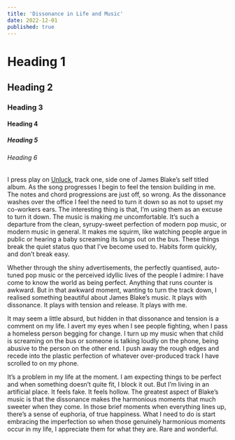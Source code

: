 ```yaml
---
title: 'Dissonance in Life and Music'
date: 2022-12-01
published: true
---
```


# Heading 1

## Heading 2

### Heading 3

#### Heading 4

##### Heading 5

###### Heading 6

I press play on [Unluck](http://ubiq.im/q/5332c5e3cc88a3020052f4a3), track one, side one of James Blake’s self titled album. As the song progresses I begin to feel the tension building in me. The notes and chord progressions are just off, so wrong. As the dissonance washes over the office I feel the need to turn it down so as not to upset my co-workers ears. The interesting thing is that, I’m using them as an excuse to turn it down. The music is making _me_ uncomfortable. It’s such a departure from the clean, syrupy-sweet perfection of modern pop music, or modern music in general. It makes me squirm, like watching people argue in public or hearing a baby screaming its lungs out on the bus. These things break the quiet status quo that I’ve become used to. Habits form quickly, and don’t break easy.

Whether through the shiny advertisements, the perfectly quantised, auto-tuned pop music or the perceived idyllic lives of the people I admire: I have come to know the world as being perfect. Anything that runs counter is awkward. But in that awkward moment, wanting to turn the track down, I realised something beautiful about James Blake’s music. It plays with dissonance. It plays with tension and release. It plays with me.

It may seem a little absurd, but hidden in that dissonance and tension is a comment on my life. I avert my eyes when I see people fighting, when I pass a homeless person begging for change. I turn up my music when that child is screaming on the bus or someone is talking loudly on the phone, being abusive to the person on the other end. I push away the rough edges and recede into the plastic perfection of whatever over-produced track I have scrolled to on my phone.

It’s a problem in my life at the moment. I am expecting things to be perfect and when something doesn’t quite fit, I block it out. But I’m living in an artificial place. It feels fake. It feels hollow. The greatest aspect of Blake’s music is that the dissonance makes the harmonious moments that much sweeter when they come. In those brief moments when everything lines up, there’s a sense of euphoria, of true happiness. What I need to do is start embracing the imperfection so when those genuinely harmonious moments occur in my life, I appreciate them for what they are. Rare and wonderful.
